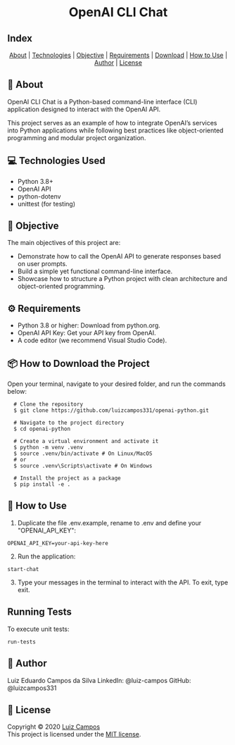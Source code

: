 <h1 align="center">
  OpenAI CLI Chat
</h1>

## Index
<p align="center">
  <a href="#bookmark-about">About</a> |
  <a href="#computer-technologies-used">Technologies</a> |
  <a href="#dart-objective">Objective</a> |
  <a href="#gear-requirements">Requirements</a> |
  <a href="#package-how-to-download-the-project">Download</a> |
  <a href="#wrench-how-to-use">How to Use</a> |
  <a href="#bust_in_silhouette-author">Author</a> |
  <a href="#pencil-license">License</a>
</p>

## :bookmark: About
OpenAI CLI Chat is a Python-based command-line interface (CLI) application designed to interact with the OpenAI API.

This project serves as an example of how to integrate OpenAI’s services into Python applications while following best practices like object-oriented programming and modular project organization.

## :computer: Technologies Used

- Python 3.8+
- OpenAI API
- python-dotenv
- unittest (for testing)

## :dart: Objective

The main objectives of this project are:
- Demonstrate how to call the OpenAI API to generate responses based on user prompts.
- Build a simple yet functional command-line interface.
- Showcase how to structure a Python project with clean architecture and object-oriented programming.

## :gear: Requirements

- Python 3.8 or higher: Download from python.org.
- OpenAI API Key: Get your API key from OpenAI.
- A code editor (we recommend Visual Studio Code).

## :package: How to Download the Project

Open your terminal, navigate to your desired folder, and run the commands below:

```
  # Clone the repository
  $ git clone https://github.com/luizcampos331/openai-python.git

  # Navigate to the project directory
  $ cd openai-python

  # Create a virtual environment and activate it
  $ python -m venv .venv
  $ source .venv/bin/activate # On Linux/MacOS
  # or
  $ source .venv\Scripts\activate # On Windows

  # Install the project as a package
  $ pip install -e .
```

## :wrench: How to Use

1. Duplicate the file .env.example, rename to .env and define your "OPENAI_API_KEY":
```
OPENAI_API_KEY=your-api-key-here
```

2. Run the application:
```
start-chat
```

3. Type your messages in the terminal to interact with the API. To exit, type exit.

## Running Tests

To execute unit tests:
```
run-tests
```

## :bust_in_silhouette: Author

Luiz Eduardo Campos da Silva
LinkedIn: @luiz-campos
GitHub: @luizcampos331

## :pencil: License

Copyright © 2020 <a href="https://www.github.com/luizcampos331">Luiz Campos</a></br>
This project is licensed under the <a href="LICENSE">MIT license</a>.
